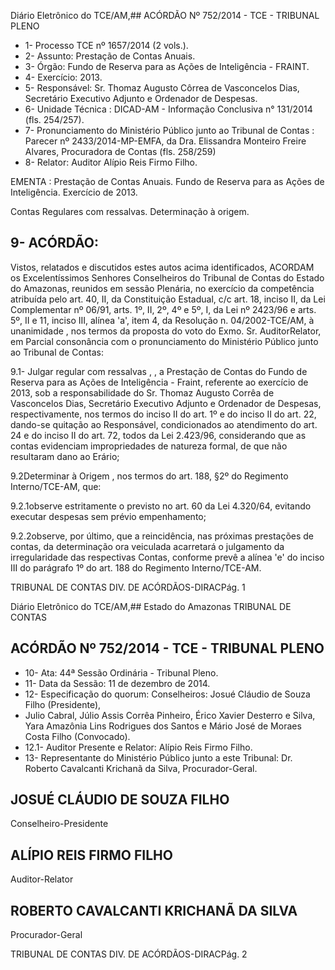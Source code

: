 Diário Eletrônico do TCE/AM,## ACÓRDÃO Nº 752/2014 - TCE - TRIBUNAL PLENO

- 1- Processo TCE nº 1657/2014 (2 vols.).
- 2- Assunto: Prestação de Contas Anuais.
- 3- Órgão: Fundo de Reserva para as Ações de Inteligência - FRAINT.
- 4- Exercício: 2013.
- 5- Responsável: Sr. Thomaz Augusto Côrrea de  Vasconcelos Dias, Secretário Executivo Adjunto e Ordenador de Despesas.
- 6- Unidade Técnica : DICAD-AM - Informação Conclusiva n° 131/2014 (fls. 254/257).
- 7-  Pronunciamento  do  Ministério  Público  junto  ao  Tribunal  de  Contas :  Parecer  nº 2433/2014-MP-EMFA, da Dra. Elissandra  Monteiro Freire Alvares, Procuradora de Contas (fls. 258/259)
- 8- Relator: Auditor Alípio Reis Firmo Filho.

EMENTA : Prestação de Contas Anuais. Fundo de  Reserva  para  as  Ações  de  Inteligência. Exercício de 2013.

Contas Regulares com ressalvas. Determinação à origem.

## 9- ACÓRDÃO:

Vistos,  relatados  e  discutidos  estes  autos  acima  identificados, ACORDAM os Excelentíssimos  Senhores Conselheiros  do  Tribunal  de  Contas  do  Estado  do  Amazonas, reunidos  em  sessão  Plenária,  no  exercício  da  competência  atribuída  pelo  art.  40,  II,  da Constituição Estadual, c/c art. 18, inciso II, da Lei Complementar nº 06/91, arts. 1º, II, 2º, 4º e 5º,  I,  da  Lei  nº  2423/96  e  arts.  5º,  II  e  11,  inciso  III,  alínea  'a',  item  4,  da  Resolução  n. 04/2002-TCE/AM, à unanimidade ,  nos  termos  da proposta do voto do Exmo. Sr. AuditorRelator, em Parcial  consonância com  o  pronunciamento  do  Ministério  Público  junto  ao Tribunal de Contas:

9.1-  Julgar  regular   com  ressalvas , , a  Prestação  de  Contas  do  Fundo  de Reserva  para  as  Ações  de  Inteligência  -  Fraint,  referente  ao  exercício  de  2013,  sob  a responsabilidade do Sr. Thomaz Augusto Corrêa de Vasconcelos Dias, Secretário Executivo Adjunto e Ordenador de Despesas, respectivamente, nos termos do inciso II do art. 1º e do inciso II do art. 22, dando-se quitação ao Responsável, condicionados ao atendimento do art.  24  e  do  inciso  II  do  art.  72,  todos  da  Lei    2.423/96,  considerando  que  as  contas evidenciam impropriedades de natureza formal, de que não resultaram dano ao Erário;

9.2Determinar  à  Origem , nos  termos  do art. 188, §2º do Regimento Interno/TCE-AM, que:

9.2.1observe  estritamente  o  previsto  no  art.  60  da  Lei  4.320/64,  evitando executar despesas sem prévio empenhamento;

9.2.2observe,  por  último,  que  a  reincidência,  nas  próximas  prestações  de contas,  da  determinação  ora  veiculada  acarretará  o  julgamento  da  irregularidade  das respectivas Contas, conforme prevê a alínea 'e' do inciso III do parágrafo 1º do art. 188 do Regimento Interno/TCE-AM.

TRIBUNAL DE CONTAS DIV. DE ACÓRDÃOS-DIRACPág. 1

Diário Eletrônico do TCE/AM,## Estado do Amazonas TRIBUNAL DE CONTAS

## ACÓRDÃO Nº 752/2014 - TCE - TRIBUNAL PLENO

- 10- Ata: 44ª Sessão Ordinária - Tribunal Pleno.
- 11- Data da Sessão: 11 de dezembro de 2014.
- 12- Especificação do quorum: Conselheiros: Josué Cláudio de Souza Filho (Presidente),
- Julio Cabral, Júlio Assis Corrêa Pinheiro, Érico Xavier Desterro e Silva, Yara Amazônia Lins Rodrigues dos Santos e Mário José de Moraes Costa Filho (Convocado).
- 12.1- Auditor Presente e Relator: Alípio Reis Firmo Filho.
- 13- Representante do Ministério Público junto a este Tribunal: Dr. Roberto Cavalcanti Krichanã da Silva, Procurador-Geral.

## JOSUÉ CLÁUDIO DE SOUZA FILHO

Conselheiro-Presidente

## ALÍPIO REIS FIRMO FILHO

Auditor-Relator

## ROBERTO CAVALCANTI KRICHANÃ DA SILVA

Procurador-Geral

TRIBUNAL DE CONTAS DIV. DE ACÓRDÃOS-DIRACPág. 2